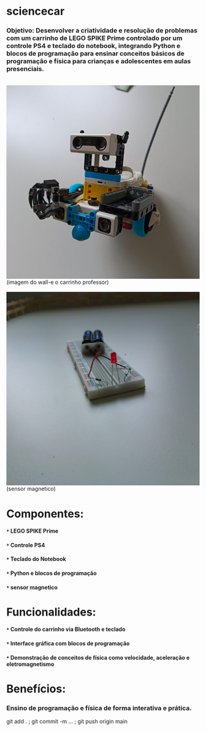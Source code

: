 # sciencecar

### **Objetivo:** Desenvolver a criatividade e resolução de problemas com um carrinho de LEGO SPIKE Prime controlado por um controle PS4 e teclado do notebook, integrando Python e blocos de programação para ensinar conceitos básicos de programação e física para crianças e adolescentes em aulas presenciais.

<div style="display: inline_block"><br/>
   <img align="center" alt="C" src="imgs/WhatsApp Image 2024-08-28 at 2.20.20 PM.jpeg" />
</div>
(imagem do wall-e o carrinho professor)


<div style="display: inline_block"><br/>
   <img align="center" alt="C" src="imgs/WhatsApp Image 2024-08-28 at 2.18.21 PM.jpeg" />
</div>
(sensor magnetico)

# **Componentes:**

#### `*` LEGO SPIKE Prime
#### `*` Controle PS4
#### `*` Teclado do Notebook
#### `*` Python e blocos de programação
#### `*` sensor magnetico

# **Funcionalidades:**

#### `*` Controle do carrinho via Bluetooth e teclado
#### `*` Interface gráfica com blocos de programação
#### `*` Demonstração de conceitos de física como velocidade, aceleração e eletromagnetismo

# Benefícios:

### Ensino de programação e física de forma interativa e prática.

git add . ; git commit -m ... ; git push origin main